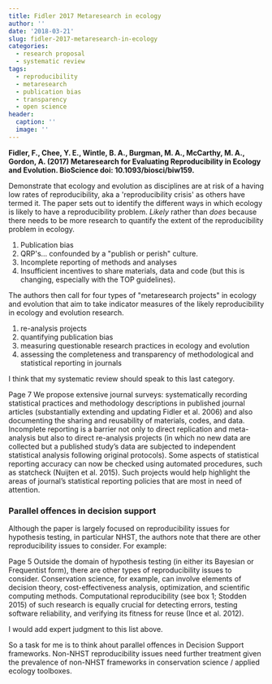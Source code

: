 ```yaml
---
title: Fidler 2017 Metaresearch in ecology
author: ''
date: '2018-03-21'
slug: fidler-2017-metaresearch-in-ecology
categories:
  - research proposal
  - systematic review
tags:
  - reproducibility
  - metaresearch
  - publication bias
  - transparency
  - open science
header:
  caption: ''
  image: ''
---
```


**Fidler, F., Chee, Y. E., Wintle, B. A., Burgman, M. A., McCarthy, M. A., Gordon, A. (2017) Metaresearch for Evaluating Reproducibility in Ecology and Evolution. BioScience doi: 10.1093/biosci/biw159.**

Demonstrate that ecology and evolution as disciplines are at risk of a having low rates of reproducibility, aka a 'reproducibility crisis' as others have termed it. The paper sets out to identify the different ways in which ecology is likely to have a reproducibility problem. *Likely* rather than *does* because there needs to be more research to quantify the extent of the reproducibility problem in ecology.

1. Publication bias
2. QRP's... confounded by a "publish or perish" culture.
3. Incomplete reporting of methods and analyses
4. Insufficient incentives to share materials, data and code (but this is changing, especially with the TOP guidelines).

The authors then call for four types of "metaresearch projects" in ecology and evolution that aim to take indicator measures of the likely reproducibility in ecology and evolution research.

1. re-analysis projects
2. quantifying publication bias
3. measuring questionable research practices in ecology and evolution
4. assessing the completeness and transparency of methodological and statistical reporting in journals

I think that my systematic review should speak to this last category.

> 
Page 7
We propose extensive journal surveys: systematically recording statistical practices and methodology descriptions in published journal articles (substantially extending and updating Fidler et al. 2006) and also documenting the sharing and reusability of materials, codes, and data. Incomplete reporting is a barrier not only to direct replication and meta-analysis but also to direct re-analysis projects (in which no new data are collected but a published study’s data are subjected to independent statistical analysis following original protocols). Some aspects of statistical reporting accuracy can now be checked using automated procedures, such as statcheck (Nuijten et al. 2015). Such projects would help highlight the areas of journal’s statistical reporting policies that are most in need of attention.

### Parallel offences in decision support

Although the paper is largely focused on reproducibility issues for hypothesis testing, in particular NHST, the authors note that there are other reproducibility issues to consider. For example:

> 
Page 5
Outside the domain of hypothesis testing (in either its Bayesian or Frequentist form), there are other types of reproducibility issues to consider. Conservation science, for example, can involve elements of decision theory, cost-effectiveness analysis, optimization, and scientific computing methods. Computational reproducibility (see box 1; Stodden 2015) of such research is equally crucial for detecting errors, testing software reliability, and verifying its fitness for reuse (Ince et al. 2012).


I would add expert judgment to this list above.

So a task for me is to think ahout parallel offences in Decision Support frameworks. Non-NHST reproducibility issues need further treatment given the prevalence of non-NHST frameworks in conservation science / applied ecology toolboxes.
